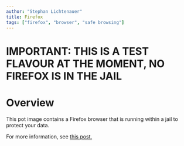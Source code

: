 ```yaml
---
author: "Stephan Lichtenauer"
title: Firefox
tags: ["firefox", "browser", "safe browsing"]
---
```


# IMPORTANT: THIS IS A TEST FLAVOUR AT THE MOMENT, NO FIREFOX IS IN THE JAIL

# Overview

This pot image contains a Firefox browser that is running within a jail to protect your data.

For more information, see [this post.](https://honeyguide.eu/posts/pot-throwaway-firefox/)
